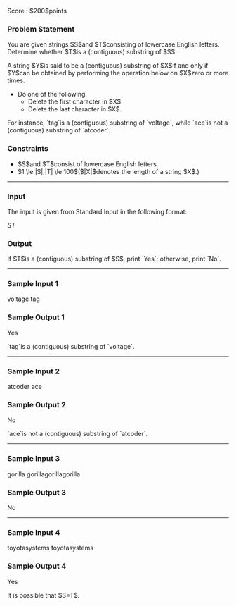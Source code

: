
<div>

<span>

<span>

<p>
Score : $200$points
</p>

<div>

<section>

### **Problem Statement**

<p>
You are given strings $S$and $T$consisting of lowercase English letters. Determine whether $T$is a (contiguous) substring of $S$.
</p>

<p>
A string $Y$is said to be a (contiguous) substring of $X$if and only if $Y$can be obtained by performing the operation below on $X$zero or more times.
</p>

<ul>

<li>
Do one of the following.
<ul>

<li>
Delete the first character in $X$.
</li>

<li>
Delete the last character in $X$.
</li>

</ul>

</li>

</ul>

<p>
For instance, `tag`is a (contiguous) substring of `voltage`, while `ace`is not a (contiguous) substring of `atcoder`.
</p>

</section>

</div>

<div>

<section>

### **Constraints**

<ul>

<li>
$S$and $T$consist of lowercase English letters.
</li>

<li>
$1 \le |S|,|T| \le 100$($|X|$denotes the length of a string $X$.)
</li>

</ul>

</section>

</div>

---

<div>

<div>

<section>

### **Input**

<p>
The input is given from Standard Input in the following format:
</p>

<div>

$S$$T$
</div>

</section>

</div>

<div>

<section>

### **Output**

<p>
If $T$is a (contiguous) substring of $S$, print `Yes`; otherwise, print `No`.
</p>

</section>

</div>

</div>

---

<div>

<section>

### **Sample Input 1**

<div>

voltage
tag

</div>

</section>

</div>

<div>

<section>

### **Sample Output 1**

<div>

Yes

</div>

<p>
`tag`is a (contiguous) substring of `voltage`.
</p>

</section>

</div>

---

<div>

<section>

### **Sample Input 2**

<div>

atcoder
ace

</div>

</section>

</div>

<div>

<section>

### **Sample Output 2**

<div>

No

</div>

<p>
`ace`is not a (contiguous) substring of `atcoder`.
</p>

</section>

</div>

---

<div>

<section>

### **Sample Input 3**

<div>

gorilla
gorillagorillagorilla

</div>

</section>

</div>

<div>

<section>

### **Sample Output 3**

<div>

No

</div>

</section>

</div>

---

<div>

<section>

### **Sample Input 4**

<div>

toyotasystems
toyotasystems

</div>

</section>

</div>

<div>

<section>

### **Sample Output 4**

<div>

Yes

</div>

<p>
It is possible that $S=T$.
</p>

</section>

</div>

</span>

</span>

</div>
